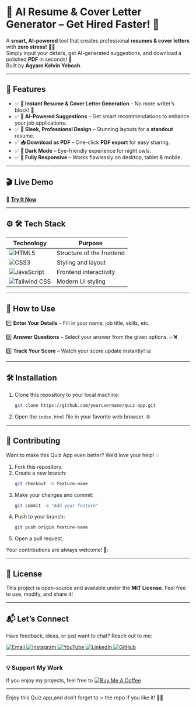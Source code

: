 # 🚀 AI Resume & Cover Letter Generator – Get Hired Faster! 🎯     

A **smart, AI-powered** tool that creates professional **resumes & cover letters** with **zero stress!** 🧠💼  
Simply input your details, get AI-generated suggestions, and download a polished **PDF** in seconds! 🎉  
Built  by **Agyare Kelvin Yeboah**.  


---

## 🌟 Features  
- ✅ **📄 Instant Resume & Cover Letter Generation** – No more writer’s block! 🚀  
- ✅ **🤖 AI-Powered Suggestions** – Get smart recommendations to enhance your job applications.  
- ✅  **🎨 Sleek, Professional Design** – Stunning layouts for a **standout** resume.  
- ✅  **📥 Download as PDF** – One-click **PDF export** for easy sharing.  
- ✅ **🌙 Dark Mode** – Eye-friendly experience for night owls.  
- ✅  **📱 Fully Responsive** – Works flawlessly on desktop, tablet & mobile.  


    
---      
## 🎬 Live Demo 

🔗 **[Try It Now](https://resumecoverai.netlify.app/)**  


---

## ⚙ 🛠 Tech Stack
| **Technology**  | **Purpose** |
|-----------------|-------------|
| ![HTML5](https://img.shields.io/badge/HTML5-E34F26?style=for-the-badge&logo=html5&logoColor=white) | Structure of the frontend |
| ![CSS3](https://img.shields.io/badge/CSS3-1572B6?style=for-the-badge&logo=css3&logoColor=white) | Styling and layout |
| ![JavaScript](https://img.shields.io/badge/JavaScript-F7DF1E?style=for-the-badge&logo=javascript&logoColor=black) | Frontend interactivity |
| ![Tailwind CSS](https://img.shields.io/badge/TailwindCSS-06B6D4?style=for-the-badge&logo=tailwindcss&logoColor=white) | Modern UI styling |  | ![OpenAI](https://img.shields.io/badge/OpenAI-412991?style=for-the-badge&logo=openai&logoColor=white) | AI-powered text generation |  



---

## 🚀 How to Use 
1️⃣  **Enter Your Details** – Fill in your name, job title, skills, etc.  

2️⃣  **Answer Questions** – Select your answer from the given options. ✅❌  

3️⃣   **Track Your Score** – Watch your score update instantly! 📊



---

## 🛠️ Installation  

1. Clone this repository to your local machine:  
   ```bash  
   git clone https://github.com/yourusername/quiz-app.git
   ```  

2. Open the `index.html` file in your favorite web browser. 🌐  
 

---

## 🤝 Contributing  

Want to make this Quiz App even better? We’d love your help! 💡  
1. Fork this repository.  
2. Create a new branch:  
   ```bash  
   git checkout -b feature-name  
   ```  
3. Make your changes and commit:  
   ```bash  
   git commit -m "Add your feature"  
   ```  
4. Push to your branch:  
   ```bash  
   git push origin feature-name  
   ```  
5. Open a pull request.  

Your contributions are always welcome! 🌟:


---

## 📜 License  

This project is open-source and available under the **MIT License**. Feel free to use, modify, and share it!  

---

## 📬 Let’s Connect  

Have feedback, ideas, or just want to chat? Reach out to me:  
<div>
  <a href="mailto:onlykelvin06@gmail.com">
    <img src="https://img.shields.io/badge/Email-4285F4?style=for-the-badge&logo=gmail&logoColor=white" alt="Email" />
  </a>
  <a href="https://www.instagram.com/_.yo.kelvin/">
    <img src="https://img.shields.io/badge/Instagram-E4405F?style=for-the-badge&logo=instagram&logoColor=white" alt="Instagram" />
  </a>
  <a href="https://www.youtube.com/@TechTutor_Tv?sub_confirmation=1">
    <img src="https://img.shields.io/badge/YouTube-FF0000?style=for-the-badge&logo=youtube&logoColor=white" alt="YouTube" />
  </a>
  <a href = "https://www.linkedin.com/in/kelvin-agyare-yeboah-6728a7301?utm_source=share&utm_campaign=share_via&utm_content=profile&utm_medium=android_app">
    <img src="https://img.shields.io/badge/LinkedIn-0077B5?style=for-the-badge&logo=linkedin&logoColor=white" alt="LinkedIn" />
  </a>
  <a href="https://github.com/KelvCodes">
    <img src="https://img.shields.io/badge/GitHub-181717?style=for-the-badge&logo=github&logoColor=white" alt="GitHub" />
  </a>
</div>     
 
---
### 💡 Support My Work  
If you enjoy my projects, feel free to [![Buy Me A Coffee](https://img.shields.io/badge/Buy%20Me%20A%20Coffee-%F0%9F%8C%8D-yellow?style=for-the-badge&logo=buy-me-a-coffee&logoColor=black)](https://www.buymeacoffee.com/kelvcodes) 

---
Enjoy this Quiz app,and don’t forget to ⭐ the repo if you like it! 🥳✨  







